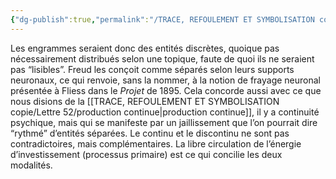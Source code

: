 ```yaml
---
{"dg-publish":true,"permalink":"/TRACE, REFOULEMENT ET SYMBOLISATION copie/Lettre 52/séparées/","created":"2024-07-21T08:58:50.180-04:00","updated":"2025-08-21T15:55:10.738-04:00"}
---
```



Les engrammes seraient donc des entités discrètes, quoique pas nécessairement distribués selon une topique, faute de quoi ils ne seraient pas “lisibles”. Freud les conçoit comme séparés selon leurs supports neuronaux, ce qui renvoie, sans la nommer, à la notion de frayage neuronal présentée à Fliess dans le _Projet_ de 1895. Cela concorde aussi avec ce que nous disions de la [[TRACE, REFOULEMENT ET SYMBOLISATION copie/Lettre 52/production continue\|production continue]], il y a continuité psychique, mais qui se manifeste par un jaillissement que l’on pourrait dire “rythmé” d’entités séparées. Le continu et le discontinu ne sont pas contradictoires, mais complémentaires. La libre circulation de l’énergie d’investissement (processus primaire) est ce qui concilie les deux modalités.
